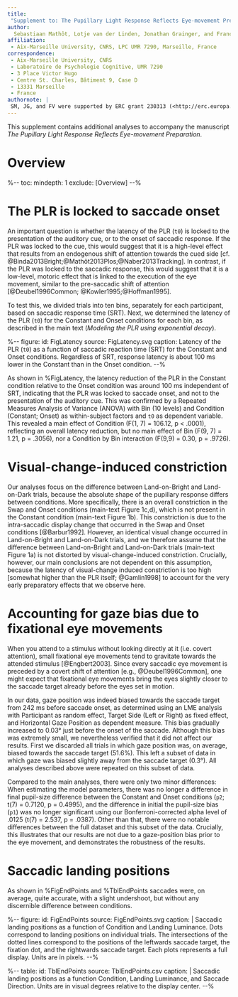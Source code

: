 ```yaml
---
title:
 "Supplement to: The Pupillary Light Response Reflects Eye-movement Preparation"
author:
  Sebastiaan Mathôt, Lotje van der Linden, Jonathan Grainger, and Françoise Vitu
affiliation:
 - Aix-Marseille University, CNRS, LPC UMR 7290, Marseille, France
correspondence:
 - Aix-Marseille University, CNRS
 - Laboratoire de Psychologie Cognitive, UMR 7290
 - 3 Place Victor Hugo
 - Centre St. Charles, Bâtiment 9, Case D
 - 13331 Marseille
 - France
authornote: |
 SM, JG, and FV were supported by ERC grant 230313 (<http://erc.europa.eu/>). LvdL was supported by a grant ('allocation de recherche') from the French ministry of research (2012–2015). The funders had no role in study design, data collection and analysis, decision to publish, or preparation of the manuscript. The authors declare no competing financial interests.
---
```



This supplement contains additional analyses to accompany the manuscript *The Pupillary Light Response Reflects Eye-movement Preparation*.

# Overview

%--
toc:
 mindepth: 1
 exclude: [Overview]
--%

# The PLR is locked to saccade onset

An important question is whether the latency of the PLR (`t0`)  is locked to the presentation of the auditory cue, or to the onset of saccadic response. If the PLR was locked to the cue, this would suggest that it is a high-level effect that results from an endogenous shift of attention towards the cued side [cf. @Binda2013Bright;@Mathôt2013Plos;@Naber2013Tracking]. In contrast, if the PLR was locked to the saccadic response, this would suggest that it is a low-level, motoric effect that is linked to the execution of the eye movement, similar to the pre-saccadic shift of attention [@Deubel1996Common; @Kowler1995;@Hoffman1995].

To test this, we divided trials into ten bins, separately for each participant, based on saccadic response time (SRT). Next, we determined the latency of the PLR (`t0`) for the Constant and Onset conditions for each bin, as described in the main text (*Modeling the PLR using exponential decay*).

%--
figure:
 id: FigLatency
 source: FigLatency.svg
 caption: Latency of the PLR (`t0`) as a function of saccadic reaction time (SRT) for the Constant and Onset conditions. Regardless of SRT, response latency is about 100 ms lower in the Constant than in the Onset condition.
--%

As shown in %FigLatency, the latency reduction of the PLR in the Constant condition relative to the Onset condition was around 100 ms independent of SRT, indicating that the PLR was locked to saccade onset, and not to the presentation of the auditory cue. This was confirmed by a Repeated Measures Analysis of Variance (ANOVA) with Bin (10 levels) and Condition (Constant; Onset) as within-subject factors and `t0` as dependent variable. This revealed a main effect of Condition (F(1, 7) = 106.12, p < .0001), reflecting an overall latency reduction, but no main effect of Bin (F(9, 7) = 1.21, p = .3056), nor a Condition by Bin interaction (F(9,9) = 0.30, p = .9726).
 
# Visual-change-induced constriction

Our analyses focus on the difference between Land-on-Bright and Land-on-Dark trials, because the absolute shape of the pupillary response differs between conditions. More specifically, there is an overall constriction in the Swap and Onset conditions (main-text Figure 1c,d), which is not present in the Constant condition (main-text Figure 1b). This constriction is due to the intra-saccadic display change that occurred in the Swap and Onset conditions [@Barbur1992]. However, an identical visual change occurred in Land-on-Bright and Land-on-Dark trials, and we therefore assume that the difference between Land-on-Bright and Land-on-Dark trials (main-text Figure 1a) is not distorted by visual-change-induced constriction. Crucially, however, our main conclusions are not dependent on this assumption, because the latency of visual-change induced constriction is too high [somewhat higher than the PLR itself; @Gamlin1998] to account for the very early preparatory effects that we observe here. 

# Accounting for gaze bias due to fixational eye movements

When you attend to a stimulus without looking directly at it (i.e. covert attention), small fixational eye movements tend to gravitate towards the attended stimulus [@Engbert2003]. Since every saccadic eye movement is preceded by a covert shift of attention [e.g., @Deubel1996Common], one might expect that fixational eye movements bring the eyes slightly closer to the saccade target already before the eyes set in motion.

In our data, gaze position was indeed biased towards the saccade target from 242 ms before saccade onset, as determined using an LME analysis with Participant as random effect, Target Side (Left or Right) as fixed effect, and Horizontal Gaze Position as dependent measure. This bias gradually increased to 0.03° just before the onset of the saccade. Although this bias was extremely small, we nevertheless verified that it did not affect our results. First we discarded all trials in which gaze position was, on average, biased towards the saccade target (51.6%). This left a subset of data in which gaze was biased slightly away from the saccade target (0.3°). All analyses described above were repeated on this subset of data.

Compared to the main analyses, there were only two minor differences: When estimating the model parameters, there was no longer a difference in final pupil-size difference between the Constant and Onset conditions (`p2`; t(7) = 0.7120, p = 0.4995), and the difference in initial the pupil-size bias (`p1`) was no longer significant using our Bonferroni-corrected alpha level of .0125 (t(7) = 2.537, p = .0387). Other than that, there were no notable differences between the full dataset and this subset of the data. Crucially, this illustrates that our results are not due to a gaze-position bias prior to the eye movement, and demonstrates the robustness of the results.

# Saccadic landing positions

As shown in %FigEndPoints and %TblEndPoints saccades were, on average, quite accurate, with a slight undershoot, but without any discernible difference between conditions.

%--
figure:
 id: FigEndPoints
 source: FigEndPoints.svg
 caption: |
  Saccadic landing positions as a function of Condition and Landing Luminance. Dots correspond to landing positions on individual trials. The intersections of the dotted lines correspond to the positions of the leftwards saccade target, the fixation dot, and the rightwards saccade target. Each plots represents a full display. Units are in pixels.
--%

%--
table:
 id: TblEndPoints
 source: TblEndPoints.csv
 caption: |
  Saccadic landing positions as a function Condition, Landing Luminance, and Saccade Direction. Units are in visual degrees relative to the display center.
--%

